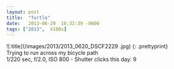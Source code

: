 ```yaml
---
layout: post
title:  "Turtle"
date:   2013-06-20  16:32:39 -0600
tags: ["2013",  X100s]
---
```

![:title](/images/2013/2013_0620_DSCF2229
.jpg)
{: .prettyprint}  
Trying to run across my bicycle path  
1/220 sec, f/2.0, ISO 800 - Shutter clicks this day: 9